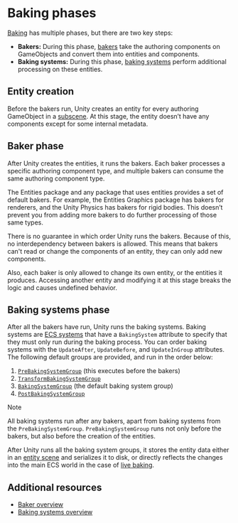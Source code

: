 # Baking phases

[Baking](baking-overview.md) has multiple phases, but there are two key steps:

* **Bakers:** During this phase, [bakers](baking-baker-overview.md) take the authoring components on GameObjects and convert them into entities and components.
* **Baking systems:** During this phase, [baking systems](baking-baking-systems-overview.md) perform additional processing on these entities.

## Entity creation

Before the bakers run, Unity creates an entity for every authoring GameObject in a [subscene](conversion-subscenes.md). At this stage, the entity doesn’t have any components except for some internal metadata.

## Baker phase

After Unity creates the entities, it runs the bakers. Each baker processes a specific authoring component type, and multiple bakers can consume the same authoring component type. 

The Entities package and any package that uses entities provides a set of default bakers. For example, the Entities Graphics package has bakers for renderers, and the Unity Physics has bakers for rigid bodies. This doesn’t prevent you from adding more bakers to do further processing of those same types.

There is no guarantee in which order Unity runs the bakers. Because of this, no interdependency between bakers is allowed. This means that bakers can't read or change the components of an entity, they can only add new components.

Also, each baker is only allowed to change its own entity, or the entities it produces. Accessing another entity and modifying it at this stage breaks the logic and causes undefined behavior.

## Baking systems phase

After all the bakers have run, Unity runs the baking systems. Baking systems are [ECS systems](concepts-systems.md) that have a `BakingSystem` attribute to specify that they must only run during the baking process. You can order baking systems with the `UpdateAfter`, `UpdateBefore`, and `UpdateInGroup` attributes. The following default groups are provided, and run in the order below:

1. [`PreBakingSystemGroup`](xref:Unity.Entities.PreBakingSystemGroup) (this executes before the bakers)
1. [`TransformBakingSystemGroup`](xref:Unity.Entities.TransformBakingSystemGroup)
1. [`BakingSystemGroup`](xref:Unity.Entities.BakingSystemGroup) (the default baking system group)
1. [`PostBakingSystemGroup`](xref:Unity.Entities.PostBakingSystemGroup)

> [!NOTE]
> All baking systems run after any bakers, apart from baking systems from the `PreBakingSystemGroup`. `PreBakingSystemGroup` runs not only before the bakers, but also before the creation of the entities.

After Unity runs all the baking system groups, it stores the entity data  either in an [entity scene](conversion-scene-overview.md) and serializes it to disk, or directly reflects the changes into the main ECS world in the case of [live baking](baking-overview.md).

## Additional resources

* [Baker overview](baking-baker-overview.md)
* [Baking systems overview](baking-baking-systems-overview.md)